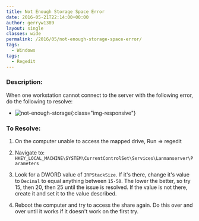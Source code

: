 ```yaml
---
title: Not Enough Storage Space Error
date: 2016-05-21T22:14:00+00:00
author: gerryw1389
layout: single
classes: wide
permalink: /2016/05/not-enough-storage-space-error/
tags:
  - Windows
tags:
  - Regedit
---
```

<!--more-->

### Description:

When one workstation cannot connect to the server with the following error, do the following to resolve:
   - ![not-enough-storage](https://automationadmin.com/assets/images/uploads/2016/09/not-enough-storage.png){:class="img-responsive"}

### To Resolve:

1. On the computer unable to access the mapped drive, Run => regedit

2. Navigate to: `HKEY_LOCAL_MACHINE\SYSTEM\CurrentControlSet\Services\Lanmanserver\Parameters`

3. Look for a DWORD value of `IRPStackSize`. If it's there, change it's value to `Decimal` to equal anything between `15-50`. The lower the better, so try 15, then 20, then 25 until the issue is resolved. If the value is not there, create it and set it to the value described.

4. Reboot the computer and try to access the share again. Do this over and over until it works if it doesn't work on the first try.
